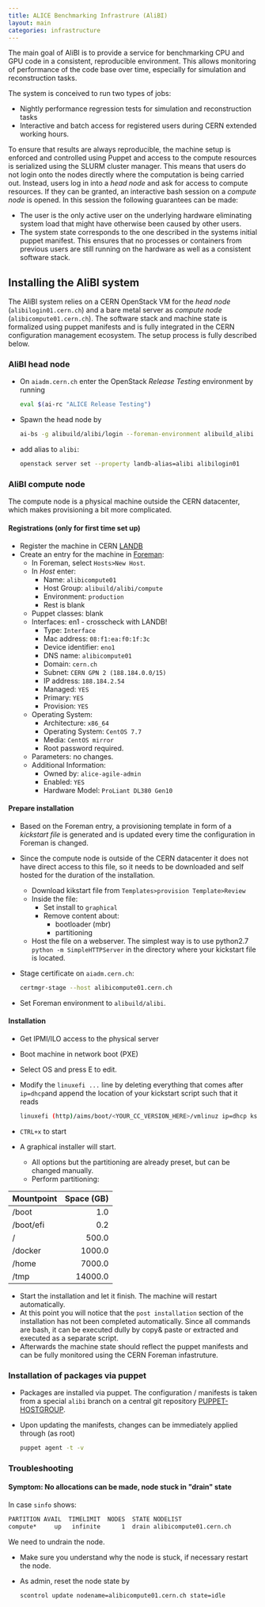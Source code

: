 ```yaml
---
title: ALICE Benchmarking Infrastrure (AliBI)
layout: main
categories: infrastructure
---
```


The main goal of AliBI is to provide a service for benchmarking CPU and GPU code in a consistent, reproducible environment. This allows monitoring of performance of the code base over time, especially for simulation and reconstruction tasks.

The system is conceived to run two types of jobs:
* Nightly performance regression tests for simulation and reconstruction tasks
* Interactive and batch access for registered users during CERN extended working hours.

To ensure that results are always reproducible, the machine setup is enforced and controlled using Puppet and access to the compute resources is serialized using the SLURM cluster manager. This means that users do not login onto the nodes directly where the computation is being carried out. Instead, users log in into a _head node_ and ask for access to compute resources. If they can be granted, an interactive bash session on a _compute node_ is opened. In this session the following guarantees can be made:
* The user is the only active user on the underlying hardware eliminating system load that might have otherwise been caused by other users. 
* The system state corresponds to the one described in the systems initial puppet manifest. This ensures that no processes or containers from previous users are still running on the hardware as well as a consistent software stack.

## Installing the AliBI system

The AliBI system relies on a CERN OpenStack VM for the _head node_ (`alibilogin01.cern.ch`) and a bare metal server as _compute node_ (`alibicompute01.cern.ch`). The software stack and machine state is formalized using puppet manifests and is fully integrated in the CERN configuration management ecosystem. The setup process is fully described below.

### AliBI head node

* On `aiadm.cern.ch` enter the OpenStack _Release Testing_ environment by running

  ```bash
  eval $(ai-rc "ALICE Release Testing")
  ```

* Spawn the head node by

  ```bash
  ai-bs -g alibuild/alibi/login --foreman-environment alibuild_alibi --cc7 --nova-sshkey alibuild --nova-flavor m2.xlarge --landb-mainuser alice-agile-admin --landb-responsible alice-agile-admin alibilogin01
  ```

* add alias to `alibi`:

  ```bash
  openstack server set --property landb-alias=alibi alibilogin01
  ```

### AliBI compute node

The compute node is a physical machine outside the CERN datacenter, which makes provisioning a bit more complicated.

#### Registrations (only for first time set up)

* Register the machine in CERN [LANDB](https://network.cern.ch)
* Create an entry for the machine in [Foreman](https://judy.cern.ch/):
  * In Foreman, select `Hosts>New Host`. 
  * In _Host_ enter:
    * Name: `alibicompute01`
    * Host Group: `alibuild/alibi/compute`
    * Environment: `production`
    * Rest is blank
  * Puppet classes: blank
  * Interfaces: en1 - crosscheck with LANDB!
    * Type: `Interface`
    * Mac address: `08:f1:ea:f0:1f:3c`
    * Device identifier: `eno1`
    * DNS name: `alibicompute01`
    * Domain: `cern.ch`
    * Subnet: `CERN GPN 2 (188.184.0.0/15)`
    * IP address: `188.184.2.54`
    * Managed: `YES`
    * Primary: `YES`
    * Provision: `YES`
  * Operating System:
    * Architecture: `x86_64`
    * Operating System: `CentOS 7.7`
    * Media: `CentOS mirror`
    * Root password required.
  * Parameters: no changes.
  * Additional Information:
    * Owned by: `alice-agile-admin`
    * Enabled: `YES`
    * Hardware Model: `ProLiant DL380 Gen10`

#### Prepare installation

* Based on the Foreman entry, a provisioning template in form of a _kickstart file_ is generated and is updated every time the configuration in Foreman is changed.
* Since the compute node is outside of the CERN datacenter it does not have direct access to this file, so it needs to be downloaded and self hosted for the duration of the installation.
  * Download kikstart file from `Templates>provision Template>Review`
  * Inside the file:
    * Set install to `graphical`
    * Remove content about:
      *  bootloader (mbr)
      *  partitioning
  * Host the file on a webserver. The simplest way is to use python2.7 `python -m SimpleHTTPServer` in the directory where your kickstart file is located.
* Stage certificate on `aiadm.cern.ch`:

  ```bash
  certmgr-stage --host alibicompute01.cern.ch
  ```

* Set Foreman environment to `alibuild/alibi`.

#### Installation

* Get IPMI/ILO access to the physical server
* Boot machine in network boot (PXE)
* Select OS and press E to edit.
* Modify the `linuxefi ...` line by deleting everything that comes after `ip=dhcp`and append the location of your kickstart script such that it reads

  ```bash
  linuxefi (http)/aims/boot/<YOUR_CC_VERSION_HERE>/vmlinuz ip=dhcp ks=http://<PATH_TO_KICKSTART_FILE>
  ```

* `CTRL+x` to start
* A graphical installer will start.
    * All options but the partitioning are already preset, but can be changed manually.
    * Perform partitioning:

| Mountpoint | Space (GB)  |
| ---------- | ----------: |
| /boot      | 1.0         |
| /boot/efi  | 0.2         |
| /          | 500.0       |
| /docker    | 1000.0      |
| /home      | 7000.0      |
| /tmp       | 14000.0     |

* Start the installation and let it finish. The machine will restart automatically.
* At this point you will notice that the `post installation` section of the installation has not been completed automatically. Since all commands are bash, it can be executed dully by copy& paste or extracted and executed as a separate script.
* Afterwards the machine state should reflect the puppet manifests and can be fully monitored using the CERN Foreman infastruture.

### Installation of packages via puppet

* Packages are installed via puppet. The configuration / manifests is taken from a special `alibi` branch on a central git repository 
  [PUPPET-HOSTGROUP](https://gitlab.cern.ch/ai/it-puppet-hostgroup-alibuild/blob/alibi).

* Upon updating the manifests, changes can be immediately applied through (as root)

  ```bash
  puppet agent -t -v
  ```

### Troubleshooting

#### Symptom: No allocations can be made, node stuck in "drain" state

In case `sinfo` shows:

```bash
PARTITION AVAIL  TIMELIMIT  NODES  STATE NODELIST
compute*     up   infinite      1  drain alibicompute01.cern.ch
```

We need to undrain the node. 

* Make sure you understand why the node is stuck, if necessary restart the node. 
* As admin, reset the node state by

  ```bash
  scontrol update nodename=alibicompute01.cern.ch state=idle
  ```
